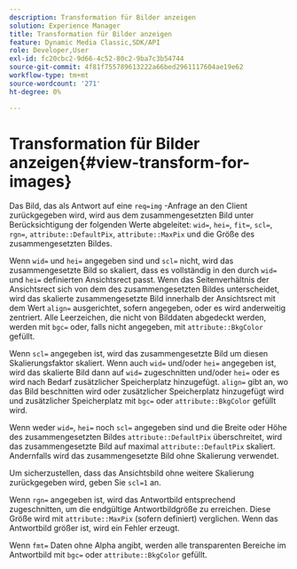 ```yaml
---
description: Transformation für Bilder anzeigen
solution: Experience Manager
title: Transformation für Bilder anzeigen
feature: Dynamic Media Classic,SDK/API
role: Developer,User
exl-id: fc20cbc2-9d66-4c52-80c2-9ba7c3b54744
source-git-commit: 4f81f755789613222a66bed2961117604ae19e62
workflow-type: tm+mt
source-wordcount: '271'
ht-degree: 0%

---
```


# Transformation für Bilder anzeigen{#view-transform-for-images}

Das Bild, das als Antwort auf eine `req=img` -Anfrage an den Client zurückgegeben wird, wird aus dem zusammengesetzten Bild unter Berücksichtigung der folgenden Werte abgeleitet: `wid=`, `hei=`, `fit=`, `scl=`, `rgn=`, `attribute::DefaultPix`, `attribute::MaxPix` und die Größe des zusammengesetzten Bildes.

Wenn `wid=` und `hei=` angegeben sind und `scl=` nicht, wird das zusammengesetzte Bild so skaliert, dass es vollständig in den durch `wid=` und `hei=` definierten Ansichtsrect passt. Wenn das Seitenverhältnis der Ansichtsrect sich von dem des zusammengesetzten Bildes unterscheidet, wird das skalierte zusammengesetzte Bild innerhalb der Ansichtsrect mit dem Wert `align=` ausgerichtet, sofern angegeben, oder es wird anderweitig zentriert. Alle Leerzeichen, die nicht von Bilddaten abgedeckt werden, werden mit `bgc=` oder, falls nicht angegeben, mit `attribute::BkgColor` gefüllt.

Wenn `scl=` angegeben ist, wird das zusammengesetzte Bild um diesen Skalierungsfaktor skaliert. Wenn auch `wid=` und/oder `hei=` angegeben ist, wird das skalierte Bild dann auf `wid=` zugeschnitten und/oder `hei=` oder es wird nach Bedarf zusätzlicher Speicherplatz hinzugefügt. `align=` gibt an, wo das Bild beschnitten wird oder zusätzlicher Speicherplatz hinzugefügt wird und zusätzlicher Speicherplatz mit `bgc=` oder `attribute::BkgColor` gefüllt wird.

Wenn weder `wid=`, `hei=` noch `scl=` angegeben sind und die Breite oder Höhe des zusammengesetzten Bildes `attribute::DefaultPix` überschreitet, wird das zusammengesetzte Bild auf maximal `attribute::DefaultPix` skaliert. Andernfalls wird das zusammengesetzte Bild ohne Skalierung verwendet.

Um sicherzustellen, dass das Ansichtsbild ohne weitere Skalierung zurückgegeben wird, geben Sie `scl=1` an.

Wenn `rgn=` angegeben ist, wird das Antwortbild entsprechend zugeschnitten, um die endgültige Antwortbildgröße zu erreichen. Diese Größe wird mit `attribute::MaxPix` (sofern definiert) verglichen. Wenn das Antwortbild größer ist, wird ein Fehler erzeugt.

Wenn `fmt=` Daten ohne Alpha angibt, werden alle transparenten Bereiche im Antwortbild mit `bgc=` oder `attribute::BkgColor` gefüllt.
